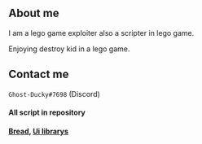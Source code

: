 ## About me
I am a lego game exploiter also a scripter in lego game.

Enjoying destroy kid in a lego game.

## Contact me
`Ghost-Ducky#7698` (Discord)
#### All script in repository
#### [Bread](https://github.com/GhostDuckyy/Bread), [Ui librarys](https://github.com/GhostDuckyy/Ui-Librarys)
